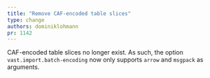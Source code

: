 ```yaml
---
title: "Remove CAF-encoded table slices"
type: change
authors: dominiklohmann
pr: 1142
---
```


CAF-encoded table slices no longer exist. As such, the option
`vast.import.batch-encoding` now only supports `arrow` and `msgpack` as
arguments.
